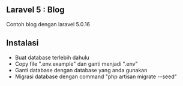 ## Laravel 5 : Blog
Contoh blog dengan laravel 5.0.16
## Instalasi
- Buat database terlebih dahulu
- Copy file ".env.example" dan ganti menjadi ".env"
- Ganti database dengan database yang anda gunakan
- Migrasi database dengan command "php artisan migrate --seed"
